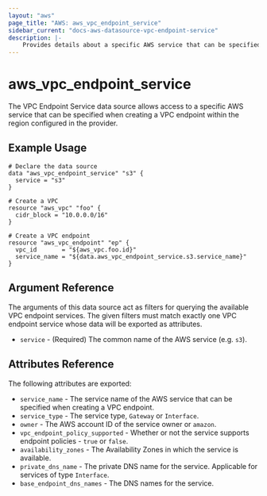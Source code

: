 ```yaml
---
layout: "aws"
page_title: "AWS: aws_vpc_endpoint_service"
sidebar_current: "docs-aws-datasource-vpc-endpoint-service"
description: |-
    Provides details about a specific AWS service that can be specified when creating a VPC endpoint.
---
```


# aws_vpc_endpoint_service

The VPC Endpoint Service data source allows access to a specific AWS
service that can be specified when creating a VPC endpoint within the region
configured in the provider.

## Example Usage

```hcl
# Declare the data source
data "aws_vpc_endpoint_service" "s3" {
  service = "s3"
}

# Create a VPC
resource "aws_vpc" "foo" {
  cidr_block = "10.0.0.0/16"
}

# Create a VPC endpoint
resource "aws_vpc_endpoint" "ep" {
  vpc_id       = "${aws_vpc.foo.id}"
  service_name = "${data.aws_vpc_endpoint_service.s3.service_name}"
}
```

## Argument Reference

The arguments of this data source act as filters for querying the available VPC endpoint services.
The given filters must match exactly one VPC endpoint service whose data will be exported as attributes.

* `service` - (Required) The common name of the AWS service (e.g. `s3`).

## Attributes Reference

The following attributes are exported:

* `service_name` - The service name of the AWS service that can be specified when creating a VPC endpoint.
* `service_type` - The service type, `Gateway` or `Interface`.
* `owner` - The AWS account ID of the service owner or `amazon`.
* `vpc_endpoint_policy_supported` - Whether or not the service supports endpoint policies - `true` or `false`.
* `availability_zones` - The Availability Zones in which the service is available.
* `private_dns_name` - The private DNS name for the service. Applicable for services of type `Interface`.
* `base_endpoint_dns_names` - The DNS names for the service.
